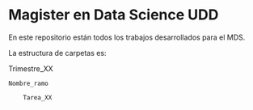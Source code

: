 # Magister en Data Science UDD
En este repositorio están todos los trabajos desarrollados para el MDS.

La estructura de carpetas es:

Trimestre_XX

    Nombre_ramo
    
        Tarea_XX
